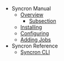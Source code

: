- Syncron Manual
  - [Overview](/docs/intro.md)
    - [Subsection](/docs/intro.md#subsection)
  - [Installing](/docs/install.md#Installing)
  - [Configuring](/docs/install.md#Configuring)
  - [Adding Jobs](/docs/adding-jobs.md)
- Syncron Reference
  - [Syncron CLI](/docs/cli.md)
